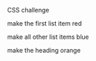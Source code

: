 CSS challenge

make the first list item red

make all other list items blue

make the heading orange 

